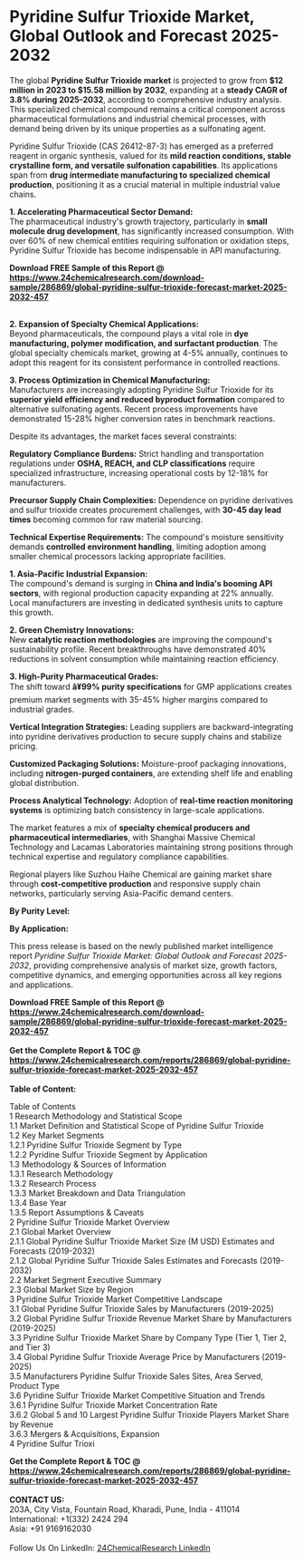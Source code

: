 <h1>Pyridine Sulfur Trioxide Market, Global Outlook and Forecast 2025-2032</h1><p>The global <strong>Pyridine Sulfur Trioxide market</strong> is projected to grow from <strong>$12 million in 2023 to $15.58 million by 2032</strong>, expanding at a <strong>steady CAGR of 3.8% during 2025-2032</strong>, according to comprehensive industry analysis. This specialized chemical compound remains a critical component across pharmaceutical formulations and industrial chemical processes, with demand being driven by its unique properties as a sulfonating agent.</p><p>Pyridine Sulfur Trioxide (CAS 26412-87-3) has emerged as a preferred reagent in organic synthesis, valued for its <strong>mild reaction conditions, stable crystalline form, and versatile sulfonation capabilities</strong>. Its applications span from <strong>drug intermediate manufacturing to specialized chemical production</strong>, positioning it as a crucial material in multiple industrial value chains.</p><p><strong>1. Accelerating Pharmaceutical Sector Demand:</strong><br>
The pharmaceutical industry's growth trajectory, particularly in <strong>small molecule drug development</strong>, has significantly increased consumption. With over 60% of new chemical entities requiring sulfonation or oxidation steps, Pyridine Sulfur Trioxide has become indispensable in API manufacturing.</p><div><b>Download FREE Sample of this Report @ 
            <a href="https://www.24chemicalresearch.com/download-sample/286869/global-pyridine-sulfur-trioxide-forecast-market-2025-2032-457">
            https://www.24chemicalresearch.com/download-sample/286869/global-pyridine-sulfur-trioxide-forecast-market-2025-2032-457</a></b></div><br><p><strong>2. Expansion of Specialty Chemical Applications:</strong><br>
Beyond pharmaceuticals, the compound plays a vital role in <strong>dye manufacturing, polymer modification, and surfactant production</strong>. The global specialty chemicals market, growing at 4-5% annually, continues to adopt this reagent for its consistent performance in controlled reactions.</p><p><strong>3. Process Optimization in Chemical Manufacturing:</strong><br>
Manufacturers are increasingly adopting Pyridine Sulfur Trioxide for its <strong>superior yield efficiency and reduced byproduct formation</strong> compared to alternative sulfonating agents. Recent process improvements have demonstrated 15-28% higher conversion rates in benchmark reactions.</p><p>Despite its advantages, the market faces several constraints:</p><p><strong>Regulatory Compliance Burdens:</strong> Strict handling and transportation regulations under <strong>OSHA, REACH, and CLP classifications</strong> require specialized infrastructure, increasing operational costs by 12-18% for manufacturers.</p><p><strong>Precursor Supply Chain Complexities:</strong> Dependence on pyridine derivatives and sulfur trioxide creates procurement challenges, with <strong>30-45 day lead times</strong> becoming common for raw material sourcing.</p><p><strong>Technical Expertise Requirements:</strong> The compound's moisture sensitivity demands <strong>controlled environment handling</strong>, limiting adoption among smaller chemical processors lacking appropriate facilities.</p><p><strong>1. Asia-Pacific Industrial Expansion:</strong><br>
The compound's demand is surging in <strong>China and India's booming API sectors</strong>, with regional production capacity expanding at 22% annually. Local manufacturers are investing in dedicated synthesis units to capture this growth.</p><p><strong>2. Green Chemistry Innovations:</strong><br>
New <strong>catalytic reaction methodologies</strong> are improving the compound's sustainability profile. Recent breakthroughs have demonstrated 40% reductions in solvent consumption while maintaining reaction efficiency.</p><p><strong>3. High-Purity Pharmaceutical Grades:</strong><br>
The shift toward <strong>â¥99% purity specifications</strong> for GMP applications creates premium market segments with 35-45% higher margins compared to industrial grades.</p><p><strong>Vertical Integration Strategies:</strong> Leading suppliers are backward-integrating into pyridine derivatives production to secure supply chains and stabilize pricing.</p><p><strong>Customized Packaging Solutions:</strong> Moisture-proof packaging innovations, including <strong>nitrogen-purged containers</strong>, are extending shelf life and enabling global distribution.</p><p><strong>Process Analytical Technology:</strong> Adoption of <strong>real-time reaction monitoring systems</strong> is optimizing batch consistency in large-scale applications.</p><p>The market features a mix of <strong>specialty chemical producers and pharmaceutical intermediaries</strong>, with Shanghai Massive Chemical Technology and Lacamas Laboratories maintaining strong positions through technical expertise and regulatory compliance capabilities.</p><p>Regional players like Suzhou Haihe Chemical are gaining market share through <strong>cost-competitive production</strong> and responsive supply chain networks, particularly serving Asia-Pacific demand centers.</p><p><strong>By Purity Level:</strong></p><p><strong>By Application:</strong></p><p>This press release is based on the newly published market intelligence report <em>Pyridine Sulfur Trioxide Market: Global Outlook and Forecast 2025-2032</em>, providing comprehensive analysis of market size, growth factors, competitive dynamics, and emerging opportunities across all key regions and applications.</p><div><b>Download FREE Sample of this Report @ 
            <a href="https://www.24chemicalresearch.com/download-sample/286869/global-pyridine-sulfur-trioxide-forecast-market-2025-2032-457">
            https://www.24chemicalresearch.com/download-sample/286869/global-pyridine-sulfur-trioxide-forecast-market-2025-2032-457</a></b></div><br><div><b>Get the Complete Report & TOC @ 
            <a href="https://www.24chemicalresearch.com/reports/286869/global-pyridine-sulfur-trioxide-forecast-market-2025-2032-457">
            https://www.24chemicalresearch.com/reports/286869/global-pyridine-sulfur-trioxide-forecast-market-2025-2032-457</a></b></div><br>
            <b>Table of Content:</b><p>Table of Contents<br />
1 Research Methodology and Statistical Scope<br />
1.1 Market Definition and Statistical Scope of Pyridine Sulfur Trioxide<br />
1.2 Key Market Segments<br />
1.2.1 Pyridine Sulfur Trioxide Segment by Type<br />
1.2.2 Pyridine Sulfur Trioxide Segment by Application<br />
1.3 Methodology & Sources of Information<br />
1.3.1 Research Methodology<br />
1.3.2 Research Process<br />
1.3.3 Market Breakdown and Data Triangulation<br />
1.3.4 Base Year<br />
1.3.5 Report Assumptions & Caveats<br />
2 Pyridine Sulfur Trioxide Market Overview<br />
2.1 Global Market Overview<br />
2.1.1 Global Pyridine Sulfur Trioxide Market Size (M USD) Estimates and Forecasts (2019-2032)<br />
2.1.2 Global Pyridine Sulfur Trioxide Sales Estimates and Forecasts (2019-2032)<br />
2.2 Market Segment Executive Summary<br />
2.3 Global Market Size by Region<br />
3 Pyridine Sulfur Trioxide Market Competitive Landscape<br />
3.1 Global Pyridine Sulfur Trioxide Sales by Manufacturers (2019-2025)<br />
3.2 Global Pyridine Sulfur Trioxide Revenue Market Share by Manufacturers (2019-2025)<br />
3.3 Pyridine Sulfur Trioxide Market Share by Company Type (Tier 1, Tier 2, and Tier 3)<br />
3.4 Global Pyridine Sulfur Trioxide Average Price by Manufacturers (2019-2025)<br />
3.5 Manufacturers Pyridine Sulfur Trioxide Sales Sites, Area Served, Product Type<br />
3.6 Pyridine Sulfur Trioxide Market Competitive Situation and Trends<br />
3.6.1 Pyridine Sulfur Trioxide Market Concentration Rate<br />
3.6.2 Global 5 and 10 Largest Pyridine Sulfur Trioxide Players Market Share by Revenue<br />
3.6.3 Mergers & Acquisitions, Expansion<br />
4 Pyridine Sulfur Trioxi</p><div><b>Get the Complete Report & TOC @ 
            <a href="https://www.24chemicalresearch.com/reports/286869/global-pyridine-sulfur-trioxide-forecast-market-2025-2032-457">
            https://www.24chemicalresearch.com/reports/286869/global-pyridine-sulfur-trioxide-forecast-market-2025-2032-457</a></b></div><br><b>CONTACT US:</b><br>
            203A, City Vista, Fountain Road, Kharadi, Pune, India - 411014<br>
            International: +1(332) 2424 294<br>
            Asia: +91 9169162030 <br><br>
            Follow Us On LinkedIn: <a href="https://www.linkedin.com/company/24chemicalresearch/">24ChemicalResearch LinkedIn</a>